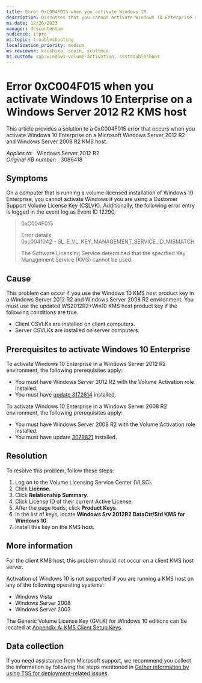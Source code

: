 ```yaml
---
title: Error 0xC004F015 when you activate Windows 10
description: Discusses that you cannot activate Windows 10 Enterprise on a Windows Server 2012 R2 and Windows Server 2008 R2 KMS host and Error 0xC004F015 is logged. Provides a resolution.
ms.date: 12/26/2023
manager: dcscontentpm
audience: itpro
ms.topic: troubleshooting
localization_priority: medium
ms.reviewer: kaushika, squin, scottmca
ms.custom: sap:windows-volume-activation, csstroubleshoot
---
```

# Error 0xC004F015 when you activate Windows 10 Enterprise on a Windows Server 2012 R2 KMS host

This article provides a solution to a 0xC004F015 error that occurs when you activate Windows 10 Enterprise on a Microsoft Windows Server 2012 R2 and Windows Server 2008 R2 KMS host.

_Applies to:_ &nbsp; Windows Server 2012 R2  
_Original KB number:_ &nbsp; 3086418

## Symptoms

On a computer that is running a volume-licensed installation of Windows 10 Enterprise, you cannot activate Windows if you are using a Customer Support Volume License Key (CSLVK). Additionally, the following error entry is logged in the event log as Event ID 12290:

> 0xC004F015
>
> Error details  
0xc004f042 - SL_E_VL_KEY_MANAGEMENT_SERVICE_ID_MISMATCH
>
> The Software Licensing Service determined that the specified Key Management Service (KMS) cannot be used.

## Cause

This problem can occur if you use the Windows 10 KMS host product key in a Windows Server 2012 R2 and Windows Server 2008 R2 environment. You must use the updated WS2012R2+Win10 KMS host product key if the following conditions are true.

- Client CSVLKs are installed on client computers.
- Server CSVLKs are installed on server computers.

## Prerequisites to activate Windows 10 Enterprise

To activate Windows 10 Enterprise in a Windows Server 2012 R2 environment, the following prerequisites apply:

- You must have Windows Server 2012 R2 with the Volume Activation role installed.
- You must have [update 3172614](https://support.microsoft.com/help/3172614) installed.

To activate Windows 10 Enterprise in a Windows Server 2008 R2 environment, the following prerequisites apply:

- You must have Windows Server 2008 R2 with the Volume Activation role installed.
- You must have update [3079821](https://support.microsoft.com/help/3079821) installed.

## Resolution

To resolve this problem, follow these steps:

1. Log on to the Volume Licensing Service Center (VLSC).
2. Click **License**.
3. Click **Relationship Summary**.
4. Click License ID of their current Active License.
5. After the page loads, click **Product Keys**.
6. In the list of keys, locate **Windows Srv 2012R2 DataCtr/Std KMS for Windows 10**.
7. Install this key on the KMS host.

## More information

For the client KMS host, this problem should not occur on a client KMS host server.

Activation of Windows 10 is not supported if you are running a KMS host on any of the following operating systems:

- Windows Vista
- Windows Server 2008
- Windows Server 2003

The Generic Volume License Key (GVLK) for Windows 10 editions can be located at [Appendix A: KMS Client Setup Keys](/previous-versions/windows/it-pro/windows-server-2012-R2-and-2012/jj612867(v=ws.11)).

## Data collection

If you need assistance from Microsoft support, we recommend you collect the information by following the steps mentioned in [Gather information by using TSS for deployment-related issues](../../windows-client/windows-troubleshooters/gather-information-using-tss-deployment.md).
